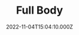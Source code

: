 ---
title: Full Body
date: 2022-11-04T15:04:10.000Z
description: Workouts that attack the whole body
display: true
---
